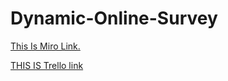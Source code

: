 # Dynamic-Online-Survey
[This Is Miro Link.](https://miro.com/app/board/uXjVP95mk7I=/?share_link_id=902491620300)

[THIS IS Trello link](https://trello.com/b/jsbKnogu/survey)
